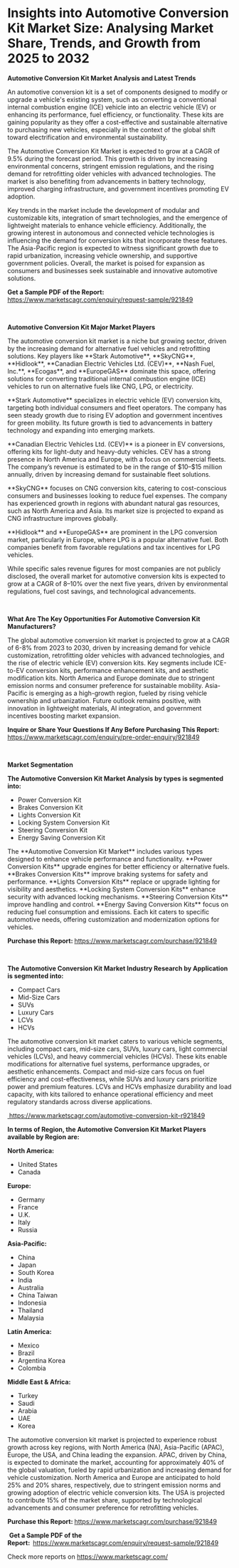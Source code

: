 <p><h1>Insights into Automotive Conversion Kit Market Size: Analysing Market Share, Trends, and Growth from 2025 to 2032</h1></p><p><strong>Automotive Conversion Kit Market Analysis and Latest Trends</strong></p>
<p><p>An automotive conversion kit is a set of components designed to modify or upgrade a vehicle's existing system, such as converting a conventional internal combustion engine (ICE) vehicle into an electric vehicle (EV) or enhancing its performance, fuel efficiency, or functionality. These kits are gaining popularity as they offer a cost-effective and sustainable alternative to purchasing new vehicles, especially in the context of the global shift toward electrification and environmental sustainability.</p><p>The Automotive Conversion Kit Market is expected to grow at a CAGR of 9.5% during the forecast period. This growth is driven by increasing environmental concerns, stringent emission regulations, and the rising demand for retrofitting older vehicles with advanced technologies. The market is also benefiting from advancements in battery technology, improved charging infrastructure, and government incentives promoting EV adoption.</p><p>Key trends in the market include the development of modular and customizable kits, integration of smart technologies, and the emergence of lightweight materials to enhance vehicle efficiency. Additionally, the growing interest in autonomous and connected vehicle technologies is influencing the demand for conversion kits that incorporate these features. The Asia-Pacific region is expected to witness significant growth due to rapid urbanization, increasing vehicle ownership, and supportive government policies. Overall, the market is poised for expansion as consumers and businesses seek sustainable and innovative automotive solutions.</p></p>
<p><strong>Get a Sample PDF of the Report:&nbsp;</strong> <a href="https://www.marketscagr.com/enquiry/request-sample/921849?utm_campaign=1848&utm_medium=2&utm_source=Github&utm_content=ia&utm_term=23012025&utm_id=automotive-conversion-kit">https://www.marketscagr.com/enquiry/request-sample/921849</a></p>
<p>&nbsp;</p>
<p><strong>Automotive Conversion Kit Major Market Players</strong></p>
<p><p>The automotive conversion kit market is a niche but growing sector, driven by the increasing demand for alternative fuel vehicles and retrofitting solutions. Key players like **Stark Automotive**, **SkyCNG**, **Hidlook**, **Canadian Electric Vehicles Ltd. (CEV)**, **Nash Fuel, Inc.**, **Ecogas**, and **EuropeGAS** dominate this space, offering solutions for converting traditional internal combustion engine (ICE) vehicles to run on alternative fuels like CNG, LPG, or electricity.</p><p>**Stark Automotive** specializes in electric vehicle (EV) conversion kits, targeting both individual consumers and fleet operators. The company has seen steady growth due to rising EV adoption and government incentives for green mobility. Its future growth is tied to advancements in battery technology and expanding into emerging markets.</p><p>**Canadian Electric Vehicles Ltd. (CEV)** is a pioneer in EV conversions, offering kits for light-duty and heavy-duty vehicles. CEV has a strong presence in North America and Europe, with a focus on commercial fleets. The company’s revenue is estimated to be in the range of $10–$15 million annually, driven by increasing demand for sustainable fleet solutions.</p><p>**SkyCNG** focuses on CNG conversion kits, catering to cost-conscious consumers and businesses looking to reduce fuel expenses. The company has experienced growth in regions with abundant natural gas resources, such as North America and Asia. Its market size is projected to expand as CNG infrastructure improves globally.</p><p>**Hidlook** and **EuropeGAS** are prominent in the LPG conversion market, particularly in Europe, where LPG is a popular alternative fuel. Both companies benefit from favorable regulations and tax incentives for LPG vehicles.</p><p>While specific sales revenue figures for most companies are not publicly disclosed, the overall market for automotive conversion kits is expected to grow at a CAGR of 8–10% over the next five years, driven by environmental regulations, fuel cost savings, and technological advancements.</p></p>
<p>&nbsp;</p>
<p><strong>What Are The Key Opportunities For Automotive Conversion Kit Manufacturers?</strong></p>
<p><p>The global automotive conversion kit market is projected to grow at a CAGR of 6-8% from 2023 to 2030, driven by increasing demand for vehicle customization, retrofitting older vehicles with advanced technologies, and the rise of electric vehicle (EV) conversion kits. Key segments include ICE-to-EV conversion kits, performance enhancement kits, and aesthetic modification kits. North America and Europe dominate due to stringent emission norms and consumer preference for sustainable mobility. Asia-Pacific is emerging as a high-growth region, fueled by rising vehicle ownership and urbanization. Future outlook remains positive, with innovation in lightweight materials, AI integration, and government incentives boosting market expansion.</p></p>
<p><strong>Inquire or Share Your Questions If Any Before Purchasing This Report:</strong> <a href="https://www.marketscagr.com/enquiry/pre-order-enquiry/921849?utm_campaign=1848&utm_medium=2&utm_source=Github&utm_content=ia&utm_term=23012025&utm_id=automotive-conversion-kit">https://www.marketscagr.com/enquiry/pre-order-enquiry/921849</a></p>
<p>&nbsp;</p>
<p><strong>Market Segmentation</strong></p>
<p><strong>The Automotive Conversion Kit Market Analysis by types is segmented into:</strong></p>
<p><ul><li>Power Conversion Kit</li><li>Brakes Conversion Kit</li><li>Lights Conversion Kit</li><li>Locking System Conversion Kit</li><li>Steering Conversion Kit</li><li>Energy Saving Conversion Kit</li></ul></p>
<p><p>The **Automotive Conversion Kit Market** includes various types designed to enhance vehicle performance and functionality. **Power Conversion Kits** upgrade engines for better efficiency or alternative fuels. **Brakes Conversion Kits** improve braking systems for safety and performance. **Lights Conversion Kits** replace or upgrade lighting for visibility and aesthetics. **Locking System Conversion Kits** enhance security with advanced locking mechanisms. **Steering Conversion Kits** improve handling and control. **Energy Saving Conversion Kits** focus on reducing fuel consumption and emissions. Each kit caters to specific automotive needs, offering customization and modernization options for vehicles.</p></p>
<p><strong>Purchase this Report:&nbsp;</strong><a href="https://www.marketscagr.com/purchase/921849?utm_campaign=1848&utm_medium=2&utm_source=Github&utm_content=ia&utm_term=23012025&utm_id=automotive-conversion-kit">https://www.marketscagr.com/purchase/921849</a></p>
<p>&nbsp;</p>
<p><strong>The Automotive Conversion Kit Market Industry Research by Application is segmented into:</strong></p>
<p><ul><li>Compact Cars</li><li>Mid-Size Cars</li><li>SUVs</li><li>Luxury Cars</li><li>LCVs</li><li>HCVs</li></ul></p>
<p><p>The automotive conversion kit market caters to various vehicle segments, including compact cars, mid-size cars, SUVs, luxury cars, light commercial vehicles (LCVs), and heavy commercial vehicles (HCVs). These kits enable modifications for alternative fuel systems, performance upgrades, or aesthetic enhancements. Compact and mid-size cars focus on fuel efficiency and cost-effectiveness, while SUVs and luxury cars prioritize power and premium features. LCVs and HCVs emphasize durability and load capacity, with kits tailored to enhance operational efficiency and meet regulatory standards across diverse applications.</p></p>
<p><a href="https://www.marketscagr.com/automotive-conversion-kit-r921849?utm_campaign=1848&utm_medium=2&utm_source=Github&utm_content=ia&utm_term=23012025&utm_id=automotive-conversion-kit">&nbsp;https://www.marketscagr.com/automotive-conversion-kit-r921849</a></p>
<p><strong>In terms of Region, the Automotive Conversion Kit Market Players available by Region are:</strong></p>
<p>
    <p> <strong> North America: </strong>
        <ul>
            <li>United States</li>
            <li>Canada</li>
        </ul>
        </p> 
    <p> <strong> Europe: </strong>
        <ul>
            <li>Germany</li>
            <li>France</li>
            <li>U.K.</li>
            <li>Italy</li>
            <li>Russia</li>
        </ul>
        </p> 
    <p> <strong> Asia-Pacific: </strong>
        <ul>
            <li>China</li>
            <li>Japan</li>
            <li>South Korea</li>
            <li>India</li>
            <li>Australia</li>
            <li>China Taiwan</li>
            <li>Indonesia</li>
            <li>Thailand</li>
            <li>Malaysia</li>
        </ul>
        </p> 
    <p> <strong> Latin America: </strong>
        <ul>
            <li>Mexico</li>
            <li>Brazil</li>
            <li>Argentina Korea</li>
            <li>Colombia</li>
        </ul>
        </p> 
    <p> <strong> Middle East & Africa: </strong>
        <ul>
            <li>Turkey</li>
            <li>Saudi</li>
            <li>Arabia</li>
            <li>UAE</li>
            <li>Korea</li>
        </ul>
    </p>
    </p>
<p><p>The automotive conversion kit market is projected to experience robust growth across key regions, with North America (NA), Asia-Pacific (APAC), Europe, the USA, and China leading the expansion. APAC, driven by China, is expected to dominate the market, accounting for approximately 40% of the global valuation, fueled by rapid urbanization and increasing demand for vehicle customization. North America and Europe are anticipated to hold 25% and 20% shares, respectively, due to stringent emission norms and growing adoption of electric vehicle conversion kits. The USA is projected to contribute 15% of the market share, supported by technological advancements and consumer preference for retrofitting vehicles.</p></p>
<p><strong>Purchase this Report: </strong><a href="https://www.marketscagr.com/purchase/921849?utm_campaign=1848&utm_medium=2&utm_source=Github&utm_content=ia&utm_term=23012025&utm_id=automotive-conversion-kit">https://www.marketscagr.com/purchase/921849</a></p>
<p>&nbsp;<strong>Get a Sample PDF of the Report:&nbsp;&nbsp;</strong><a href="https://www.marketscagr.com/enquiry/request-sample/921849?utm_campaign=1848&utm_medium=2&utm_source=Github&utm_content=ia&utm_term=23012025&utm_id=automotive-conversion-kit">https://www.marketscagr.com/enquiry/request-sample/921849</a></p>
<p><strong></strong></p>
<p>Check more reports on <a href="https://www.marketscagr.com/?utm_campaign=1848&utm_medium=2&utm_source=Github&utm_content=ia&utm_term=23012025&utm_id=automotive-conversion-kit">https://www.marketscagr.com/</a></p>